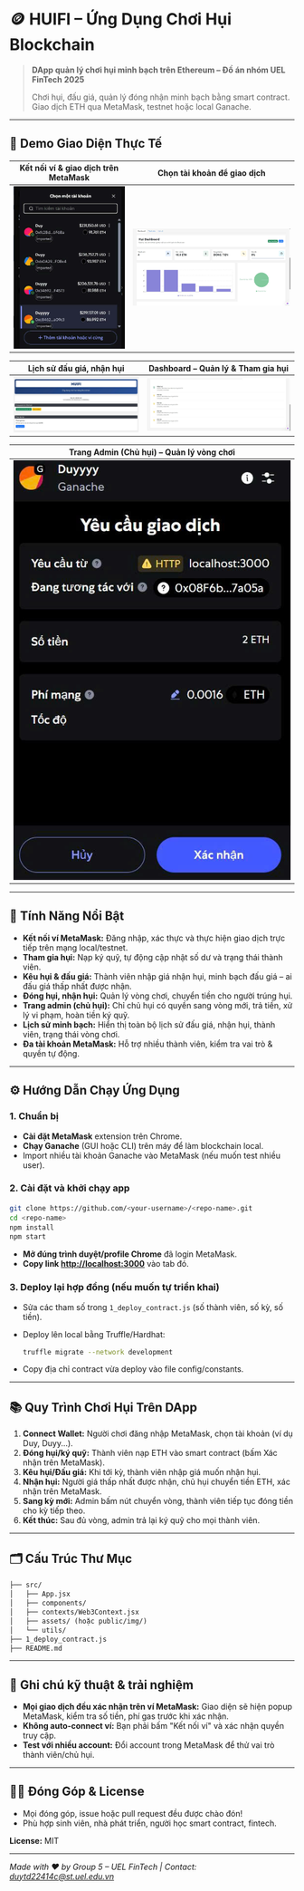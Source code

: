
# 🪙 HUIFI – Ứng Dụng Chơi Hụi Blockchain

> **DApp quản lý chơi hụi minh bạch trên Ethereum – Đồ án nhóm UEL FinTech 2025**
>  
> Chơi hụi, đấu giá, quản lý đóng nhận minh bạch bằng smart contract. Giao dịch ETH qua MetaMask, testnet hoặc local Ganache.

---

## 🎉 Demo Giao Diện Thực Tế

| Kết nối ví & giao dịch trên MetaMask               | Chọn tài khoản để giao dịch                     |
|----------------------------------------------------|-------------------------------------------------|
| ![](public/img/z6701540601614_4e464326d6b86d308bb0497e18a5170f.jpg) | ![](public/img/z6701535946575_ba940d599a5219b4fa1b8f0482406402.jpg) |

| Lịch sử đấu giá, nhận hụi                          | Dashboard – Quản lý & Tham gia hụi              |
|----------------------------------------------------|-------------------------------------------------|
| ![](public/img/z6701534779544_67afd0703c35c89f4e3f13cf4f23f250.jpg) | ![](public/img/z6701536973705_1575965aa1679c15f7f6e18b28340e00.jpg) |

| Trang Admin (Chủ hụi) – Quản lý vòng chơi          |
|----------------------------------------------------|
| ![](public/img/z6701541937396_7f167f6edf06c55a093a9dac007af972.jpg) |

---

## 🚀 Tính Năng Nổi Bật

- **Kết nối ví MetaMask:** Đăng nhập, xác thực và thực hiện giao dịch trực tiếp trên mạng local/testnet.
- **Tham gia hụi:** Nạp ký quỹ, tự động cập nhật số dư và trạng thái thành viên.
- **Kêu hụi & đấu giá:** Thành viên nhập giá nhận hụi, minh bạch đấu giá – ai đấu giá thấp nhất được nhận.
- **Đóng hụi, nhận hụi:** Quản lý vòng chơi, chuyển tiền cho người trúng hụi.
- **Trang admin (chủ hụi):** Chỉ chủ hụi có quyền sang vòng mới, trả tiền, xử lý vi phạm, hoàn tiền ký quỹ.
- **Lịch sử minh bạch:** Hiển thị toàn bộ lịch sử đấu giá, nhận hụi, thành viên, trạng thái vòng chơi.
- **Đa tài khoản MetaMask:** Hỗ trợ nhiều thành viên, kiểm tra vai trò & quyền tự động.

---

## ⚙️ Hướng Dẫn Chạy Ứng Dụng

### 1. Chuẩn bị
- **Cài đặt MetaMask** extension trên Chrome.
- **Chạy Ganache** (GUI hoặc CLI) trên máy để làm blockchain local.
- Import nhiều tài khoản Ganache vào MetaMask (nếu muốn test nhiều user).

### 2. Cài đặt và khởi chạy app

```bash
git clone https://github.com/<your-username>/<repo-name>.git
cd <repo-name>
npm install
npm start
````

* **Mở đúng trình duyệt/profile Chrome** đã login MetaMask.
* **Copy link [http://localhost:3000](http://localhost:3000)** vào tab đó.

### 3. Deploy lại hợp đồng (nếu muốn tự triển khai)

* Sửa các tham số trong `1_deploy_contract.js` (số thành viên, số kỳ, số tiền).
* Deploy lên local bằng Truffle/Hardhat:

  ```bash
  truffle migrate --network development
  ```
* Copy địa chỉ contract vừa deploy vào file config/constants.

---

## 📚 Quy Trình Chơi Hụi Trên DApp

1. **Connect Wallet:** Người chơi đăng nhập MetaMask, chọn tài khoản (ví dụ Duy, Duyy...).
2. **Đóng hụi/ký quỹ:** Thành viên nạp ETH vào smart contract (bấm Xác nhận trên MetaMask).
3. **Kêu hụi/Đấu giá:** Khi tới kỳ, thành viên nhập giá muốn nhận hụi.
4. **Nhận hụi:** Người giá thấp nhất được nhận, chủ hụi chuyển tiền ETH, xác nhận trên MetaMask.
5. **Sang kỳ mới:** Admin bấm nút chuyển vòng, thành viên tiếp tục đóng tiền cho kỳ tiếp theo.
6. **Kết thúc:** Sau đủ vòng, admin trả lại ký quỹ cho mọi thành viên.

---

## 🗂️ Cấu Trúc Thư Mục

```
├── src/
│   ├── App.jsx
│   ├── components/
│   ├── contexts/Web3Context.jsx
│   ├── assets/ (hoặc public/img/)
│   └── utils/
├── 1_deploy_contract.js
├── README.md
```

---

## 📖 Ghi chú kỹ thuật & trải nghiệm

* **Mọi giao dịch đều xác nhận trên ví MetaMask:** Giao diện sẽ hiện popup MetaMask, kiểm tra số tiền, phí gas trước khi xác nhận.
* **Không auto-connect ví:** Bạn phải bấm "Kết nối ví" và xác nhận quyền truy cập.
* **Test với nhiều account:** Đổi account trong MetaMask để thử vai trò thành viên/chủ hụi.

---

## 🧑‍💻 Đóng Góp & License

* Mọi đóng góp, issue hoặc pull request đều được chào đón!
* Phù hợp sinh viên, nhà phát triển, người học smart contract, fintech.

**License:** MIT

---

*Made with ❤️ by Group 5 – UEL FinTech | Contact: [duytd22414c@st.uel.edu.vn](duytd22414c@st.uel.edu.vn)*

```


